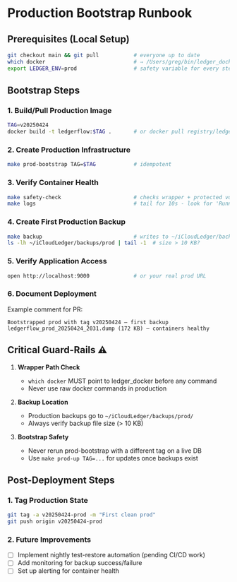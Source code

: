 # Production Bootstrap Runbook

## Prerequisites (Local Setup)
```bash
git checkout main && git pull           # everyone up to date
which docker                            # ⇒ /Users/greg/bin/ledger_docker
export LEDGER_ENV=prod                  # safety variable for every step
```

## Bootstrap Steps

### 1. Build/Pull Production Image
```bash
TAG=v20250424
docker build -t ledgerflow:$TAG .       # or docker pull registry/ledgerflow:$TAG
```

### 2. Create Production Infrastructure
```bash
make prod-bootstrap TAG=$TAG            # idempotent
```

### 3. Verify Container Health
```bash
make safety-check                       # checks wrapper + protected volumes
make logs                               # tail for 10s - look for 'Running...'
```

### 4. Create First Production Backup
```bash
make backup                             # writes to ~/iCloudLedger/backups/prod
ls -lh ~/iCloudLedger/backups/prod | tail -1  # size > 10 KB?
```

### 5. Verify Application Access
```bash
open http://localhost:9000              # or your real prod URL
```

### 6. Document Deployment
Example comment for PR:
```
Bootstrapped prod with tag v20250424 – first backup ledgerflow_prod_20250424_2031.dump (172 KB) – containers healthy
```

## Critical Guard-Rails ⚠️

1. **Wrapper Path Check**
   - `which docker` MUST point to ledger_docker before any command
   - Never use raw docker commands in production

2. **Backup Location**
   - Production backups go to `~/iCloudLedger/backups/prod/`
   - Always verify backup file size (> 10 KB)

3. **Bootstrap Safety**
   - Never rerun prod-bootstrap with a different tag on a live DB
   - Use `make prod-up TAG=...` for updates once backups exist

## Post-Deployment Steps

### 1. Tag Production State
```bash
git tag -a v20250424-prod -m "First clean prod"
git push origin v20250424-prod
```

### 2. Future Improvements
- [ ] Implement nightly test-restore automation (pending CI/CD work)
- [ ] Add monitoring for backup success/failure
- [ ] Set up alerting for container health
``` 